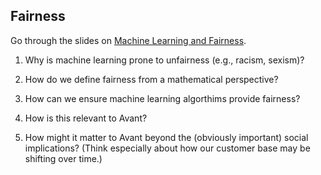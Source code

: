 ## Fairness

Go through the slides on [Machine Learning and Fairness](https://docs.google.com/presentation/d/11vNi2CxPMV_wFhfhpXBK8qe1o4KN59hNVaPeD4zagNA/edit).

1. Why is machine learning prone to unfairness (e.g., racism, sexism)?

2. How do we define fairness from a mathematical perspective?

3. How can we ensure machine learning algorthims provide fairness?

4. How is this relevant to Avant?

5. How might it matter to Avant beyond the (obviously important) social implications? (Think especially about how our customer base may be shifting over time.)
